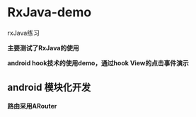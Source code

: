 # RxJava-demo
rxJava练习

**主要测试了RxJava的使用**

**android hook技术的使用demo，通过hook View的点击事件演示**

## android 模块化开发

**路由采用ARouter**